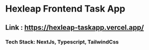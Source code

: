 # Hexleap Frontend Task App

## Link : https://hexleap-taskapp.vercel.app/

### Tech Stack: NextJs, Typescript, TailwindCss
